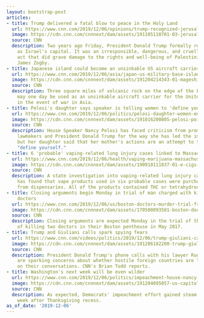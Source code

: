 ```yaml
---
layout: bootstrap-post
articles:
- title: Trump delivered a fatal blow to peace in the Holy Land
  url: https://www.cnn.com/2019/12/06/opinions/trump-recognized-jerusalem-fatal-blow-to-peace-zogby/index.html
  image: https://cdn.cnn.com/cnnnext/dam/assets/191105110701-03-jerusalem-old-city-walls-0711-super-tease.jpg
  source: CNN
  description: Two years ago Friday, President Donald Trump formally recognized Jerusalem
    as Israel's capital. It was an irresponsible, dangerous, and cruelly insensitive
    act that did grave damage to the rights and well-being of Palestinians, writes
    James Zogby.
- title: Japanese island could become an unsinkable US aircraft carrier
  url: https://www.cnn.com/2019/12/06/asia/japan-us-military-base-island-intl-hnk/index.html
  image: https://cdn.cnn.com/cnnnext/dam/assets/191204214343-01-mageshima-island-super-tease.jpg
  source: CNN
  description: Three square miles of volcanic rock on the edge of the East China Sea
    may one day be used as an unsinkable aircraft carrier for the United States Navy
    in the event of war in Asia.
- title: Pelosi's daughter says speaker is telling women to 'define yourself'
  url: https://www.cnn.com/2019/12/06/politics/pelosi-daughter-women-empowerment-cnntv/index.html
  image: https://cdn.cnn.com/cnnnext/dam/assets/191016200805-pelosi-points-at-trump-white-house-photo-super-tease.jpg
  source: CNN
  description: House Speaker Nancy Pelosi has faced criticism from prominent Republican
    lawmakers and President Donald Trump for the way she has led the impeachment inquiry,
    but her daughter said that her mother's actions are an attempt to tell women to
    "define yourself."
- title: 6 'probable' vaping-related lung injury cases linked to Massachusetts dispensaries
  url: https://www.cnn.com/2019/12/06/health/vaping-marijuana-massachusetts-bn/index.html
  image: https://cdn.cnn.com/cnnnext/dam/assets/190918111837-01-e-cigs-super-tease.jpg
  source: CNN
  description: A state investigation into vaping-related lung injury cases in Massachusetts
    has found that vape products used in six probable cases were purchased legally
    from dispensaries. All of the products contained THC or tetrahydrocannabinol.
- title: Closing arguments begin Monday in trial of man charged with killing two Boston
    doctors
  url: https://www.cnn.com/2019/12/06/us/boston-doctors-murder-trial-friday/index.html
  image: https://cdn.cnn.com/cnnnext/dam/assets/170508093501-boston-doctors-slain-super-tease.jpg
  source: CNN
  description: Closing arguments are expected Monday in the trial of the man accused
    of killing two doctors in their Boston penthouse in May 2017.
- title: Trump and Giuliani calls spark spying fears
  url: https://www.cnn.com/videos/politics/2019/12/06/trump-giuliani-calls-spying-fears-russia-todd-vpx.cnn
  image: https://cdn.cnn.com/cnnnext/dam/assets/191206182200-trump-giuliani-calls-spying-fears-russia-todd-vpx-00000000-super-tease.jpg
  source: CNN
  description: President Donald Trump's phone calls with his lawyer Rudy Giuliani
    are sparking concerns about whether hostile foreign countries are listening in
    on their conversations. CNN's Brian Todd reports.
- title: Washington's next week will be even wilder
  url: https://www.cnn.com/2019/12/06/politics/impeachment-house-nancy-pelosi-week-in-review/index.html
  image: https://cdn.cnn.com/cnnnext/dam/assets/191204095057-us-capitol-1204-super-tease.jpg
  source: CNN
  description: As expected, Democrats' impeachment effort gained steam in the fast-paced
    week after Thanksgiving recess.
as_of_date: '2019-12-06'
---
```



